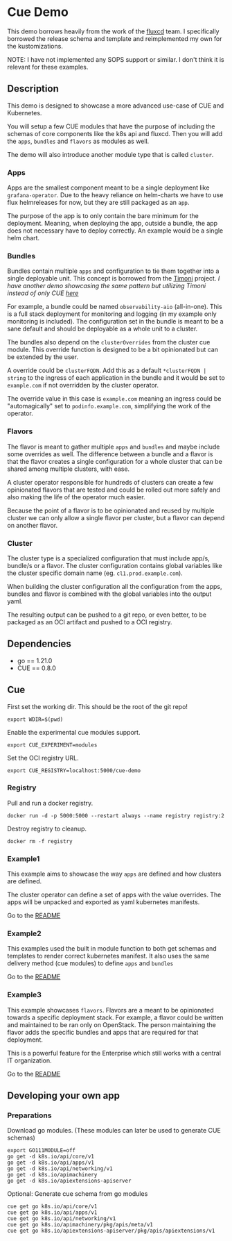 # Cue Demo

This demo borrows heavily from the work of the [fluxcd](https://github.com/fluxcd/cues) team.
I specifically borrowed the release schema and template and reimplemented my own for the kustomizations.

NOTE: I have not implemented any SOPS support or similar. I don't think it is relevant for these examples.

## Description

This demo is designed to showcase a more advanced use-case of CUE and Kubernetes.

You will setup a few CUE modules that have the purpose of including the schemas of core components like the k8s api and fluxcd. Then you will add the `apps`, `bundles` and `flavors` as modules as well.

The demo will also introduce another module type that is called `cluster`.

### Apps

Apps are the smallest component meant to be a single deployment like `grafana-operator`. Due to the heavy reliance on helm-charts we have to use flux helmreleases for now, but they are still packaged as an `app`.

The purpose of the app is to only contain the bare minimum for the deployment. Meaning, when deploying the app, outside a bundle, the app does not necessary have to deploy correctly. An example would be a single helm chart.

### Bundles

Bundles contain multiple `apps` and configuration to tie them together into a single deployable unit. This concept is borrowed from the [Timoni](https://timoni.sh/bundle/) project.
*I have another demo showcasing the same pattern but utilizing Timoni instead of only CUE [here](https://github.com/emil-jacero/timoni-demo)*

For example, a bundle could be named `observability-aio` (all-in-one). This is a full stack deployment for monitoring and logging (in my example only monitoring is included). The configuration set in the bundle is meant to be a sane default and should be deployable as a whole unit to a cluster.

The bundles also depend on the `clusterOverrides` from the cluster cue module. This override function is designed to be a bit opinionated but can be extended by the user.

A override could be `clusterFQDN`. Add this as a default `*clusterFQDN | string` to the ingress of each application in the bundle and it would be set to `example.com` if not overridden by the cluster operator.

The override value in this case is `example.com` meaning an ingress could be "automagically" set to `podinfo.example.com`, simplifying the work of the operator.

### Flavors

The flavor is meant to gather multiple `apps` and `bundles` and maybe include some overrides as well. The difference between a bundle and a flavor is that the flavor creates a single configuration for a whole cluster that can be shared among multiple clusters, with ease.

A cluster operator responsible for hundreds of clusters can create a few opinionated flavors that are tested and could be rolled out more safely and also making the life of the operator much easier.

Because the point of a flavor is to be opinionated and reused by multiple cluster we can only allow a single flavor per cluster, but a flavor can depend on another flavor.

### Cluster

The cluster type is a specialized configuration that must include app/s, bundle/s or a flavor. The cluster configuration contains global variables like the cluster specific domain name (eg. `cl1.prod.example.com`).

When building the cluster configuration all the configuration from the apps, bundles and flavor is combined with the global variables into the output yaml.

The resulting output can be pushed to a git repo, or even better, to be packaged as an OCI artifact and pushed to a OCI registry.

## Dependencies

- go == 1.21.0
- CUE == 0.8.0

## Cue

First set the working dir. This should be the root of the git repo!

```shell
export WDIR=$(pwd)
```

Enable the experimental cue modules support.

```shell
export CUE_EXPERIMENT=modules
```

Set the OCI registry URL.

```shell
export CUE_REGISTRY=localhost:5000/cue-demo
```

### Registry

Pull and run a docker registry.

```shell
docker run -d -p 5000:5000 --restart always --name registry registry:2
```

Destroy registry to cleanup.

```shell
docker rm -f registry
```

### Example1

This example aims to showcase the way `apps` are defined and how clusters are defined.

The cluster operator can define a set of apps with the value overrides.
The apps will be unpacked and exported as yaml kubernetes manifests.

Go to the [README](example1/README.md)

### Example2

This examples used the built in module function to both get schemas and templates to render correct kubernetes manifest. It also uses the same delivery method (cue modules) to define `apps` and `bundles`

Go to the [README](example2/README.md)

### Example3

This example showcases `flavors`. Flavors are a meant to be opinionated towards a specific deployment stack. For example, a flavor could be written and maintained to be ran only on OpenStack. The person maintaining the flavor adds the specific bundles and apps that are required for that deployment.

This is a powerful feature for the Enterprise which still works with a central IT organization.

Go to the [README](example3/README.md)

## Developing your own app

### Preparations

Download go modules.
(These modules can later be used to generate CUE schemas)

```shell
export GO111MODULE=off
go get -d k8s.io/api/core/v1
go get -d k8s.io/api/apps/v1
go get -d k8s.io/api/networking/v1
go get -d k8s.io/apimachinery
go get -d k8s.io/apiextensions-apiserver
```

Optional: Generate cue schema from go modules

```shell
cue get go k8s.io/api/core/v1
cue get go k8s.io/api/apps/v1
cue get go k8s.io/api/networking/v1
cue get go k8s.io/apimachinery/pkg/apis/meta/v1
cue get go k8s.io/apiextensions-apiserver/pkg/apis/apiextensions/v1
```

